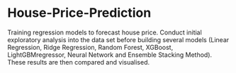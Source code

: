 # House-Price-Prediction
Training regression models to forecast house price. Conduct initial exploratory analysis into the data set before building several models (Linear Regression, Ridge Regression, Random Forest, XGBoost, LightGBMregressor, Neural Network and Ensemble Stacking Method). These results are then compared and visualised. 
